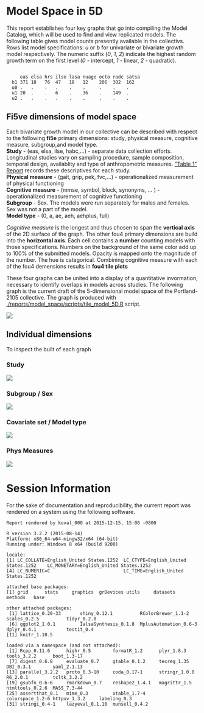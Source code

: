 # Model Space in 5D



<!--  Set the working directory to the repository's base directory; this assumes the report is nested inside of two directories.-->


<!-- Set the report-wide options, and point to the external code file. -->


<!-- Load the sources.  Suppress the output when loading sources. --> 


<!-- Load 'sourced' R files.  Suppress the output when loading packages. --> 


<!-- Load any Global functions and variables declared in the R file.  Suppress the output. --> 


<!-- Declare any global functions specific to a Rmd output.  Suppress the output. --> 


<!-- Load the datasets.   -->


<!-- Tweak the datasets.   -->


<!-- Frequency counts   -->


This report establishes four key graphs that go into compiling the Model Catalog, which will be used to find and view replicated models. The following table gives model counts presently available in the collectivs. Rows list model specifications: *u* or *b* for univariate or bivariate growth model respectively. The numeric suffix (*0*, *1*, *2*) indicate the highest random growth term on the first level (*0* - intercept, *1* - linear, *2* - quadratic).



```
    
     eas elsa hrs ilse lasa nuage octo radc satsa
  b1 371 18   76  47   18   12    206  302  162  
  u0 .   .    .   .    .    .     .    .    .    
  u1 20  .    .   6    .    36    .    149  .    
  u2 .   .    .   .    .    .     .    .    .    
```


## Fi5ve dimensions of model space

Each bivariate growth model in our collective can be described with respect to the following **fi5e** primary dimensions: study, physical measure, cognitive measure, subgroup,and model type.     
**Study** - (eas, elsa, ilse, habc,...) - separate data collection efforts. Longitudinal studies vary on sampling procedure, sample composition, temporal design, availablity and type of anthropometric measures. ["Table 1" Report](./reports/table_1/table_1.md) records these descriptives for each study.   
**Physical measure** - (gait, grip, pek, fvc,...)  - operationalized measurement of physical functioning   
**Cognitive measure** - (mmse, symbol, block, synonyms, ...  )  - operationalized measurement of cognitive functioning    
**Subgroup** - Sex. The models were run separately for males and females. Sex was not a part of the model.   
**Model type** - (0, a, ae, aeh, aehplus, full)   

*Cognitive measure* is the longest and thus chosen to span the **vertical axis** of the 2D surface of the graph. The other fou4 primary dimensions are build into the **horizontal axis**. Each cell contains a  **number** counting models with those  specifications. Numbers on the background of the same color add up to 100% of the submitted models. Opacity is mapped onto the magnitude of the number. The hue is categorical. Combining cognitive measure with each of the fou4 demensions results in **fou4 tile plots**

These four graphs  can be united into a display of a quantitative invormation, necessary to identify overlaps in models across studies. The following graph is the current draft of the 5-dimensional model space of the Portland-2105 collective. The graph is produced with  [./reports/model_space/scripts/tile_model_5D.R](https://github.com/IALSA/IALSA-2015-Portland/blob/master/reports/model_space/scripts/tile_model_5D.R) script. 

![](figure_modelSpace5D/dashboard_tile_graph-1.png) 


## Individual dimensions
To inspect the built of each graph

### Study

![](figure_modelSpace5D/1_graph_study_name-1.png) 


### Subgroup / Sex

![](figure_modelSpace5D/3_graph_subgroup-1.png) 

### Covariate set / Model type
![](figure_modelSpace5D/2_graph_model_type-1.png) 


### Phys Measures

![](figure_modelSpace5D/0_graph_phys_measure-1.png) 



# Session Information
For the sake of documentation and reproducibility, the current report was rendered on a system using the following software.


```
Report rendered by koval_000 at 2015-12-15, 15:08 -0800
```

```
R version 3.2.2 (2015-08-14)
Platform: x86_64-w64-mingw32/x64 (64-bit)
Running under: Windows 8 x64 (build 9200)

locale:
[1] LC_COLLATE=English_United States.1252  LC_CTYPE=English_United States.1252    LC_MONETARY=English_United States.1252
[4] LC_NUMERIC=C                           LC_TIME=English_United States.1252    

attached base packages:
[1] grid      stats     graphics  grDevices utils     datasets  methods   base     

other attached packages:
 [1] lattice_0.20-33       shiny_0.12.1          RColorBrewer_1.1-2    scales_0.2.5          tidyr_0.2.0          
 [6] ggplot2_1.0.1         IalsaSynthesis_0.1.8  MplusAutomation_0.6-3 dplyr_0.4.1           testit_0.4           
[11] knitr_1.10.5         

loaded via a namespace (and not attached):
 [1] Rcpp_0.11.6      highr_0.5        formatR_1.2      plyr_1.8.3       tools_3.2.2      boot_1.3-17     
 [7] digest_0.6.8     evaluate_0.7     gtable_0.1.2     texreg_1.35      DBI_0.3.1        yaml_2.1.13     
[13] parallel_3.2.2   proto_0.3-10     coda_0.17-1      stringr_1.0.0    R6_2.0.1         tcltk_3.2.2     
[19] gsubfn_0.6-6     rmarkdown_0.7    reshape2_1.4.1   magrittr_1.5     htmltools_0.2.6  MASS_7.3-44     
[25] assertthat_0.1   mime_0.3         xtable_1.7-4     colorspace_1.2-6 httpuv_1.3.2     labeling_0.3    
[31] stringi_0.4-1    lazyeval_0.1.10  munsell_0.4.2   
```

